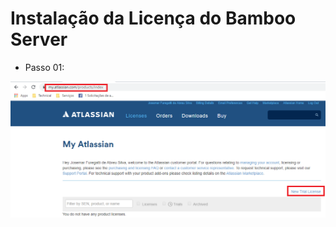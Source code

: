 # Instalação da Licença do Bamboo Server

* Passo 01:

![Install Bamboo License](images/Install-Bamboo-License-01.png)

